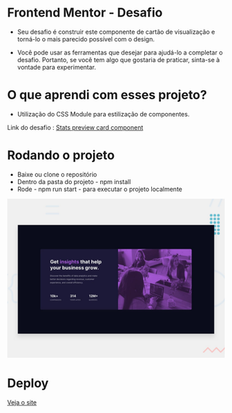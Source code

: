 # Frontend Mentor - Desafio

- Seu desafio é construir este componente de cartão de visualização e torná-lo o mais parecido possível com o design.

- Você pode usar as ferramentas que desejar para ajudá-lo a completar o desafio. Portanto, se você tem algo que gostaria de praticar, sinta-se à vontade para experimentar.


# O que aprendi com esses projeto?

- Utilização do CSS Module para estilização de componentes.


Link do desafio : [Stats preview card component ](https://www.frontendmentor.io/challenges/stats-preview-card-component-8JqbgoU62/hub/stats-preview-card-component-Zjx9Tgp7G)

# Rodando o projeto

- Baixe ou clone o repositório
- Dentro da pasta do projeto  - npm install
- Rode - npm run start - para executar o projeto localmente


![Imagem](https://raw.githubusercontent.com/rebeccaaaaaaaaaaa/frontendmentor-statscard/main/public/design/desktop-preview.jpg)

# Deploy

[Veja o site](https://rebecca-frontendmentor-statscard.netlify.app/)
